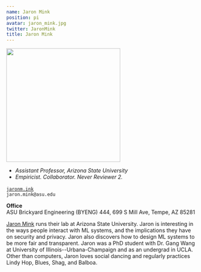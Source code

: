 ```yaml
---
name: Jaron Mink
position: pi
avatar: jaron_mink.jpg
twitter: JaronMink
title: Jaron Mink
---
```


<img width="300" src="{{site.baseurl}}/images/people/{{page.avatar}}" data-action="zoom">

- _Assistant Professor, Arizona State University_<br>
- _Empiricist. Collaborator. Never Reviewer 2._

<i class="fa fa-desktop"></i> <a href="https://jaronm.ink"> `jaronm.ink`<a/>
<br>
<i class="fa fa-envelope-o"></i> `jaron.mink@asu.edu`

**Office**<br>
ASU Brickyard Engineering (BYENG) 444, 699 S Mill Ave,
Tempe, AZ 85281


[Jaron Mink](http://jaronm.ink/) runs their lab at Arizona State University.
Jaron is interesting in the ways people interact with ML systems, and the implications they have on security and privacy.
Jaron also discovers how to design ML systems to be more fair and transparent.
Jaron was a PhD student with Dr. Gang Wang at University of Illinois--Urbana-Champaign and as an undergrad in UCLA.
Other than computers, Jaron loves social dancing and regularly practices Lindy Hop, Blues, Shag, and Balboa.

